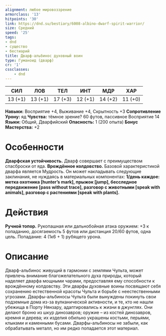 ```yaml
---
alignment: любое мировоззрение
armorclass: '13'
hitpoints: '30'
link: https://dnd.su/bestiary/6008-albino-dwarf-spirit-warrior/
size: Средний
speed: '25'
tags:
- dnd
- существо
- бестиарий
title: Дварф-альбинос духовный воин
type: Гуманоид (дварф)
cr: '1'
cssclasses:
    - dnd
---
```



| СИЛ | ЛОВ | ТЕЛ | ИНТ | МДР | ХАР |
|---|---|---|---|---|---|
| 13 (+1) | 13 (+1) | 17 (+3) | 12 (+1) | 14 (+2) | 11 (+0) |
**Навыки:** Восприятие +4, Выживание +4, Скрытность +3
**Сопротивление Урону:** яд
**Чувства:** тёмное зрение? 60 футов, пассивное Восприятие 14
**Языки:** Общий, Дварфийский
**Опасность:** 1 (200 опыта)
**Бонус Мастерства:** +2


# Особенности
**Дварфская устойчивость.** Дварф совершает с преимуществом спасброски от яда.
**Врождённое колдовство.** Базовой характеристикой дварфа является Мудрость. Он может накладывать следующие заклинания, не нуждаясь в материальных компонентах:
**1/день каждое: метка охотника [hunter’s mark], прыжок [jump], бесследное передвижение [pass without trace], разговор с животными [speak with animals], разговор с растениями [speak with plants].** 


# Действия
**Ручной топор.** Рукопашная или дальнобойная атака оружием: +3 к попаданию, досягаемость 5 футов или дистанция 20/60 футов, одна цель. Попадание: 4 (1к6 + 1) рубящего урона.


# Описание
Дварф-альбинос живущий в гармонии с землями Чульта, может привлечь внимание благожелательного духа природы, который наделяет дварфа мощными чарами, предоставляя ему способности к врождённому колдовству. Эти дварфы духовные воины посвящают себя сохранению естественной красоты Чульта и борьбе с неестественными угрозами. Дварфы-альбиносы Чульта были вынуждены покинуть свои подземные дома из-за вулканической активности, и те, кто не нашли убежища в Порту Нянзару, адаптировались к жизни в джунглях. Они делают броню из шкур динозавров; оружие – из костей динозавров, кремня и дерева; их изделия обильно украшены костьми, перьями, клыками и каменными бусами. Дварфы-альбиносы не забыли, как обрабатывать металл, но им редко попадается этот материал.
